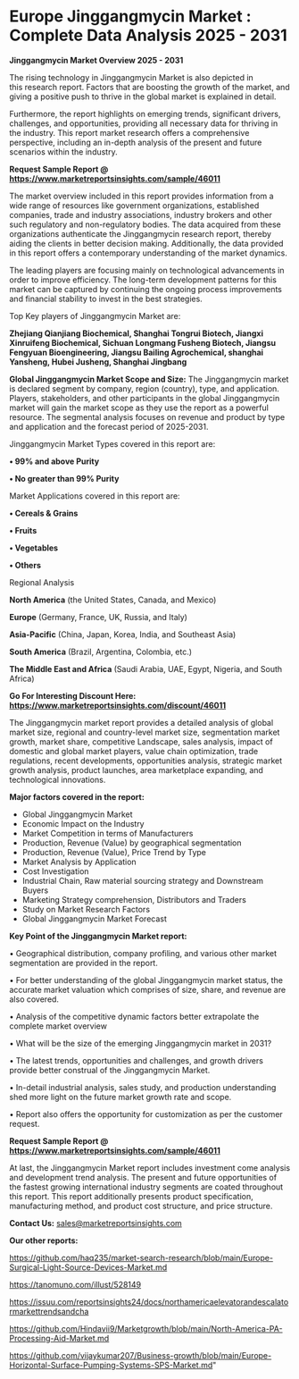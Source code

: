 # Europe Jinggangmycin Market : Complete Data Analysis 2025 - 2031

<Strong> Jinggangmycin Market Overview 2025 - 2031</strong>

The rising technology in Jinggangmycin Market is also depicted in this research report. Factors that are boosting the growth of the market, and giving a positive push to thrive in the global market is explained in detail.

Furthermore, the report highlights on emerging trends, significant drivers, challenges, and opportunities, providing all necessary data for thriving in the industry. This report market research offers a comprehensive perspective, including an in-depth analysis of the present and future scenarios within the industry.

<strong>Request Sample Report @ <a href=https://www.marketreportsinsights.com/sample/46011>https://www.marketreportsinsights.com/sample/46011</a></strong>

The market overview included in this report provides information from a wide range of resources like government organizations, established companies, trade and industry associations, industry brokers and other such regulatory and non-regulatory bodies. The data acquired from these organizations authenticate the Jinggangmycin research report, thereby aiding the clients in better decision making. Additionally, the data provided in this report offers a contemporary understanding of the market dynamics.

The leading players are focusing mainly on technological advancements in order to improve efficiency. The long-term development patterns for this market can be captured by continuing the ongoing process improvements and financial stability to invest in the best strategies.

Top Key players of Jinggangmycin Market are:

<strong>Zhejiang Qianjiang Biochemical, Shanghai Tongrui Biotech, Jiangxi Xinruifeng Biochemical, Sichuan Longmang Fusheng Biotech, Jiangsu Fengyuan Bioengineering, Jiangsu Bailing Agrochemical, shanghai Yansheng, Hubei Jusheng, Shanghai Jingbang</strong>

<strong><b>Global Jinggangmycin Market Scope and Size:</b></strong>
The Jinggangmycin market is declared segment by company, region (country), type, and application. Players, stakeholders, and other participants in the global Jinggangmycin market will gain the market scope as they use the report as a powerful resource. The segmental analysis focuses on revenue and product by type and application and the forecast period of 2025-2031.

Jinggangmycin Market Types covered in this report are:

<strong>•  99% and above Purity

•  No greater than 99% Purity</strong>

Market Applications covered in this report are:

<strong>•  Cereals & Grains

•  Fruits

•  Vegetables

•  Others</strong> 

Regional Analysis

<strong>North America</strong> (the United States, Canada, and Mexico)

<strong>Europe</strong> (Germany, France, UK, Russia, and Italy)

<strong>Asia-Pacific</strong> (China, Japan, Korea, India, and Southeast Asia)

<strong>South America</strong> (Brazil, Argentina, Colombia, etc.)

<strong>The Middle East and Africa</strong> (Saudi Arabia, UAE, Egypt, Nigeria, and South Africa)

<strong>Go For Interesting Discount Here: <a href=https://www.marketreportsinsights.com/discount/46011>https://www.marketreportsinsights.com/discount/46011</a></strong>

The Jinggangmycin market report provides a detailed analysis of global market size, regional and country-level market size, segmentation market growth, market share, competitive Landscape, sales analysis, impact of domestic and global market players, value chain optimization, trade regulations, recent developments, opportunities analysis, strategic market growth analysis, product launches, area marketplace expanding, and technological innovations.

<strong><b>Major factors covered in the report:</b></strong>
<ul>
  <li>Global Jinggangmycin Market </li>
  <li>Economic Impact on the Industry</li>
  <li>Market Competition in terms of Manufacturers</li>
  <li>Production, Revenue (Value) by geographical segmentation</li>
  <li>Production, Revenue (Value), Price Trend by Type</li>
  <li>Market Analysis by Application</li>
  <li>Cost Investigation</li>
  <li>Industrial Chain, Raw material sourcing strategy and Downstream Buyers</li>
  <li>Marketing Strategy comprehension, Distributors and Traders</li>
  <li>Study on Market Research Factors</li>
  <li>Global Jinggangmycin Market Forecast</li>
</ul>

<strong><b>Key Point of the Jinggangmycin Market report:</b></strong>

• Geographical distribution, company profiling, and various other market segmentation are provided in the report.

• For better understanding of the global Jinggangmycin market status, the accurate market valuation which comprises of size, share, and revenue are also covered.

• Analysis of the competitive dynamic factors better extrapolate the complete market overview

• What will be the size of the emerging Jinggangmycin market in 2031?

• The latest trends, opportunities and challenges, and growth drivers provide better construal of the Jinggangmycin Market.

• In-detail industrial analysis, sales study, and production understanding shed more light on the future market growth rate and scope.

• Report also offers the opportunity for customization as per the customer request.

<strong>Request Sample Report @ <a href=https://www.marketreportsinsights.com/sample/46011>https://www.marketreportsinsights.com/sample/46011</a></strong>

At last, the Jinggangmycin Market report includes investment come analysis and development trend analysis. The present and future opportunities of the fastest growing international industry segments are coated throughout this report. This report additionally presents product specification, manufacturing method, and product cost structure, and price structure.

<strong>Contact Us:</strong>
sales@marketreportsinsights.com

<strong>Our other reports:</strong>

<a href=https://github.com/haq235/market-search-research/blob/main/Europe-Surgical-Light-Source-Devices-Market.md>https://github.com/haq235/market-search-research/blob/main/Europe-Surgical-Light-Source-Devices-Market.md</a>

<a href=https://tanomuno.com/illust/528149>https://tanomuno.com/illust/528149</a>

<a href=https://issuu.com/reportsinsights24/docs/northamericaelevatorandescalatormarkettrendsandcha>https://issuu.com/reportsinsights24/docs/northamericaelevatorandescalatormarkettrendsandcha</a>

<a href=https://github.com/Hindavii9/Marketgrowth/blob/main/North-America-PA-Processing-Aid-Market.md>https://github.com/Hindavii9/Marketgrowth/blob/main/North-America-PA-Processing-Aid-Market.md</a>

<a href=https://github.com/vijaykumar207/Business-growth/blob/main/Europe-Horizontal-Surface-Pumping-Systems-SPS-Market.md>https://github.com/vijaykumar207/Business-growth/blob/main/Europe-Horizontal-Surface-Pumping-Systems-SPS-Market.md</a>"
